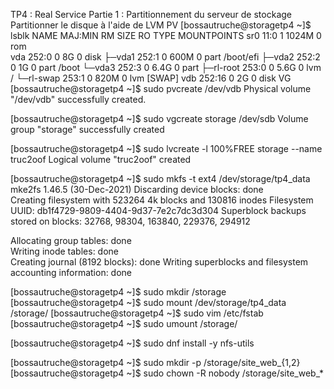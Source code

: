 
TP4 : Real Service
Partie 1 : Partitionnement du serveur de stockage
Partitionner le disque à l'aide de LVM
PV
[bossautruche@storagetp4 ~]$ lsblk
NAME        MAJ:MIN RM  SIZE RO TYPE MOUNTPOINTS
sr0          11:0    1 1024M  0 rom  
vda         252:0    0    8G  0 disk 
├─vda1      252:1    0  600M  0 part /boot/efi
├─vda2      252:2    0    1G  0 part /boot
└─vda3      252:3    0  6.4G  0 part 
  ├─rl-root 253:0    0  5.6G  0 lvm  /
  └─rl-swap 253:1    0  820M  0 lvm  [SWAP]
vdb         252:16   0    2G  0 disk 
VG
[bossautruche@storagetp4 ~]$ sudo pvcreate /dev/vdb
  Physical volume "/dev/vdb" successfully created.

[bossautruche@storagetp4 ~]$   sudo vgcreate storage /dev/sdb
  Volume group "storage" successfully created

[bossautruche@storagetp4 ~]$ sudo lvcreate -l 100%FREE storage --name truc2oof
  Logical volume "truc2oof" created

[bossautruche@storagetp4 ~]$ sudo mkfs -t ext4 /dev/storage/tp4_data
mke2fs 1.46.5 (30-Dec-2021)
Discarding device blocks: done                            
Creating filesystem with 523264 4k blocks and 130816 inodes
Filesystem UUID: db1f4729-9809-4404-9d37-7e2c7dc3d304
Superblock backups stored on blocks: 
	32768, 98304, 163840, 229376, 294912

Allocating group tables: done                            
Writing inode tables: done                            
Creating journal (8192 blocks): done
Writing superblocks and filesystem accounting information: done

[bossautruche@storagetp4 ~]$ sudo mkdir /storage
[bossautruche@storagetp4 ~]$ sudo mount /dev/storage/tp4_data /storage/
[bossautruche@storagetp4 ~]$ sudo vim /etc/fstab  
[bossautruche@storagetp4 ~]$ sudo umount /storage/ 

[bossautruche@storagetp4 ~]$ sudo dnf install -y nfs-utils 

[bossautruche@storagetp4 ~]$ sudo mkdir -p /storage/site_web_{1,2}
[bossautruche@storagetp4 ~]$ sudo chown -R nobody /storage/site_web_*








